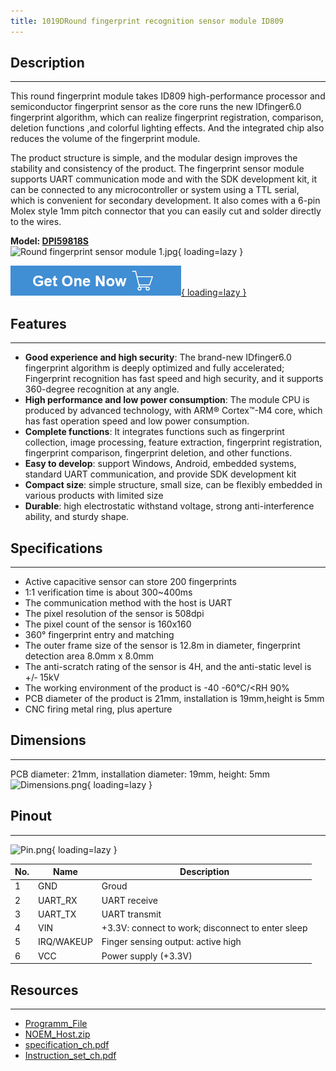 ```yaml
---
title: 1019DRound fingerprint recognition sensor module ID809
---
```


## Description
-----------

This round fingerprint module takes ID809 high-performance processor and semiconductor fingerprint sensor as the core runs the new IDfinger6.0 fingerprint algorithm, which can realize fingerprint registration, comparison, deletion functions ,and colorful lighting effects. And the integrated chip also reduces the volume of the fingerprint module.

The product structure is simple, and the modular design improves the stability and consistency of the product. The fingerprint sensor module supports UART communication mode and with the SDK development kit, it can be connected to any microcontroller or system using a TTL serial, which is convenient for secondary development. It also comes with a 6-pin Molex style 1mm pitch connector that you can easily cut and solder directly to the wires.

**Model: [DPI59818S](https://www.elecrow.com/round-fingerprint-recognition-sensor-module-capacitive-fingerprint-collector-module-6pins-with-3-colors-led.html)**  
![Round fingerprint sensor module 1.jpg](https://wiki.elecrow.com/images/thumb/6/6c/Round_fingerprint_sensor_module_1.jpg/400px-Round_fingerprint_sensor_module_1.jpg){ loading=lazy }

[![Alt text](./assets/images/Get_one_now.png){ loading=lazy }](https://www.elecrow.com/round-fingerprint-recognition-sensor-module-capacitive-fingerprint-collector-module-6pins-with-3-colors-led.html?wiki "Title text")

## Features
--------

- **Good experience and high security**: The brand-new IDfinger6.0 fingerprint algorithm is deeply optimized and fully accelerated; Fingerprint recognition has fast speed and high security, and it supports 360-degree recognition at any angle.
- **High performance and low power consumption**: The module CPU is produced by advanced technology, with ARM® Cortex™-M4 core, which has fast operation speed and low power consumption.
- **Complete functions**: It integrates functions such as fingerprint collection, image processing, feature extraction, fingerprint registration, fingerprint comparison, fingerprint deletion, and other functions.
- **Easy to develop**: support Windows, Android, embedded systems, standard UART communication, and provide SDK development kit
- **Compact size**: simple structure, small size, can be flexibly embedded in various products with limited size
- **Durable**: high electrostatic withstand voltage, strong anti-interference ability, and sturdy shape.

## Specifications
--------------

- Active capacitive sensor can store 200 fingerprints
- 1:1 verification time is about 300~400ms
- The communication method with the host is UART
- The pixel resolution of the sensor is 508dpi
- The pixel count of the sensor is 160x160
- 360° fingerprint entry and matching
- The outer frame size of the sensor is 12.8m in diameter, fingerprint detection area 8.0mm x 8.0mm
- The anti-scratch rating of the sensor is 4H, and the anti-static level is +/‐ 15kV
- The working environment of the product is -40 -60℃/&lt;RH 90%
- PCB diameter of the product is 21mm, installation is 19mm,height is 5mm
- CNC firing metal ring, plus aperture

## Dimensions
----------

PCB diameter: 21mm, installation diameter: 19mm, height: 5mm
![Dimensions.png](https://wiki.elecrow.com/images/thumb/e/ed/Dimensions.png/1000px-Dimensions.png){ loading=lazy }

## Pinout
------

![Pin.png](https://wiki.elecrow.com/images/thumb/5/5f/Pin.png/700px-Pin.png){ loading=lazy }

| **No.** | **Name** | **Description** |
|---|---|---|
| 1 | GND | Groud |
| 2 | UART\_RX | UART receive |
| 3 | UART\_TX | UART transmit |
| 4 | VIN | +3.3V: connect to work; disconnect to enter sleep |
| 5 | IRQ/WAKEUP | Finger sensing output: active high |
| 6 | VCC | Power supply (+3.3V) |

## Resources
---------

- [Programm\_File](./files/DFRobot-ID809-master-zip.md)
- [NOEM\_Host.zip](./files/NOEM-Host-zip.md)
- [specification\_ch.pdf](./files/ID%E4%B8%89%E8%83%BD1016C%E6%8C%87%E7%BA%B9%E6%A8%A1%E5%9D%97%E8%A7%84%E6%A0%BC%E4%B9%A6-pdf.md)
- [Instruction\_set\_ch.pdf](./files/ID%E4%B8%89%E8%83%BD%E6%8C%87%E7%BA%B9%E6%A8%A1%E5%9D%97%E9%80%9A%E8%AE%AF%E5%8D%8F%E8%AE%AE(%E6%8C%87%E4%BB%A4%E9%9B%86B)-%E4%BD%BF%E7%94%A8%E6%89%8B%E5%86%8C-V3.0(1)-pdf.md)